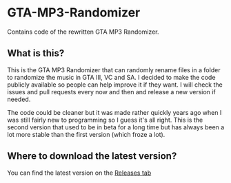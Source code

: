 # GTA-MP3-Randomizer
Contains code of the rewritten GTA MP3 Randomizer.

## What is this?

This is the GTA MP3 Randomizer that can randomly rename files in a folder to randomize the music in GTA III, VC and SA.
I decided to make the code publicly available so people can help improve it if they want. I will check the issues and pull requests every now and then and release a new version if needed.

The code could be cleaner but it was made rather quickly years ago when I was still fairly new to programming so I guess it's all right.
This is the second version that used to be in beta for a long time but has always been a lot more stable than the first version (which froze a lot).

## Where to download the latest version?

You can find the latest version on the [Releases tab](https://github.com/Earleys/GTA-MP3-Randomizer/releases)

